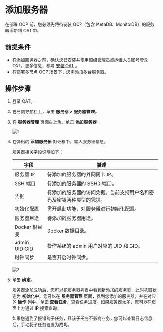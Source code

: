 # 添加服务器

在部署 OCP 前，您必须先将待安装 OCP（包含 MetaDB、MonitorDB）的服务器添加到 OAT 中。

## 前提条件

* 在添加服务器之前，确认您已安装并使用超级管理员或运维人员账号登录 OAT。更多信息，参考 [安装 OAT](../200.prepare-the-deployment-environment/100.install-oat.md) 。
* 在部署多节点 OCP 场景下，您需添加多台服务器。

## 操作步骤

1. 登录 OAT。

2. 在左侧导航栏上，单击 **服务器 > 服务器管理**。

3. 在 **服务器管理** 页面右上角，单击 **添加服务器**。

   ![1](https://obbusiness-private.oss-cn-shanghai.aliyuncs.com/doc/img/ocp/401/%E6%9C%8D%E5%8A%A1%E5%99%A8%E7%AE%A1%E7%90%861.png)

4. 在弹出的 **添加服务器** 对话框中，输入服务器信息。

   服务器相关字段说明如下：

   |  字段   |   描述    |
   |---------|-----------|
   |  服务器 IP       |   待添加的服务器的外网网卡 IP。        |
   |   SSH 端口      |    待添加的服务器的 SSHD 端口。       |
   |   凭据      |    待添加的服务器的访问凭据。当前支持用户名和密码及密钥两种类型的凭据。       |
   |    初始化配置     |   需开启此功能，对服务器进行初始化配置。        |
   |   服务器用途      |     待添加的服务器用途。      |
   |   Docker 根目录      |     Docker 数据目录。      |
   |    admin UID:GID     |   操作系统的 admin 用户对应的 UID 和 GID。        |
   |    时钟同步     |     是否开启时钟同步。      |

   ![2](https://obbusiness-private.oss-cn-shanghai.aliyuncs.com/doc/img/ocp/401/%E6%B7%BB%E5%8A%A0%E6%9C%8D%E5%8A%A1%E5%99%A81.png)

5. 单击 **确定**。

   服务器添加成功后，您可以在服务器列表中看到新添加的服务器，此时机器状态为 **初始化中**。您可以在 **服务器管理** 页面，找到您添加的服务器，并在对应的 **操作** 列中，单击 **查看任务**，查看任务进度。如果服务器太多，您可以在页面上方通过 **IP** 搜索查询。

   如果您遇到了报错的子任务，且该子任务不影响业务，您可以查看日志信息后，手动将子任务设置为成功。
